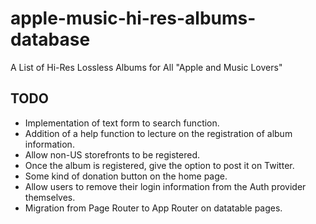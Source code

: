 # apple-music-hi-res-albums-database

A List of Hi-Res Lossless Albums for All "Apple and Music Lovers"

## TODO
- Implementation of text form to search function.
- Addition of a help function to lecture on the registration of album information.
- Allow non-US storefronts to be registered.
- Once the album is registered, give the option to post it on Twitter.
- Some kind of donation button on the home page.
- Allow users to remove their login information from the Auth provider themselves.
- Migration from Page Router to App Router on datatable pages.
